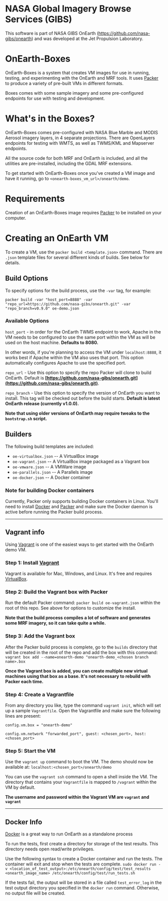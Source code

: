 NASA Global Imagery Browse Services (GIBS)
=======

This software is part of NASA GIBS OnEarth (https://github.com/nasa-gibs/onearth) and was developed at the Jet Propulsion Laboratory.

# OnEarth-Boxes
OnEarth-Boxes is a system that creates VM images for use in running, testing, and experimenting with the OnEarth and MRF tools. It uses [Packer](http://packer.io) to produce a variety of pre-built VMs in different formats.

Boxes comes with some sample imagery and some pre-configured endpoints for use with testing and development.

# What's in the Boxes?
OnEarth-Boxes comes pre-configured with NASA Blue Marble and MODIS Aerosol imagery layers, in 4 separate projections. There are OpenLayers endpoints for testing with WMTS, as well as TWMS/KML and Mapserver endpoints.

All the source code for both MRF and OnEarth is included, and all the utilities are pre-installed, including the GDAL MRF extensions.

To get started with OnEarth-Boxes once you've created a VM image and have it running, go to `<onearth-boxes_vm_url>/onearth/demo`.

# Requirements
Creation of an OnEarth-Boxes image requires [Packer](http://packer.io) to be installed on your computer.

# Creating an OnEarth VM
To create a VM, use the `packer build <template.json>` command. There are `.json` template files for several different kinds of builds. See below for details.

## Build Options
To specify options for the build process, use the `-var` tag, for example:

```packer build -var "host_port=8888" -var "repo_url=https://github.com/nasa-gibs/onearth.git" -var "repo_branch=v0.9.0" oe-demo.json```

### Available Options

`host_port` - in order for the OnEarth TWMS endpoint to work, Apache in the VM needs to be configured to use the same port within the VM as will be used on the host machine. **Defaults to 8080.**

In other words, if you're planning to access the VM under `localhost:8888`, it works best if Apache within the VM also uses that port. This option automatically configures Apache to use the specified port.

`repo_url` - Use this option to specify the repo Packer will clone to build OnEarth. Default is **[https://github.com/nasa-gibs/onearth.git](https://github.com/nasa-gibs/onearth.git)**.

`repo_branch` - Use this option to specify the version of OnEarth you want to install. This tag will be checked out before the build starts. **Default is latest OnEarth release (currently v1.0.0).**

**Note that using older versions of OnEarth may require tweaks to the `bootstrap.sh` script.**

## Builders
The following build templates are included:

- `oe-virtualbox.json` -- A VirtualBox image
- `oe-vagrant.json` -- A VirtualBox image packaged as a Vagrant box 
- `oe-vmware.json` -- A VMWare image
- `oe-parallels.json` -- A Parallels image
- `oe-docker.json` -- A Docker container


### Note for building Docker containers
Currently, Packer only supports building Docker containers in Linux. You'll need to install [Docker](http://www.docker.com/) and [Packer](http://packer.io) and make sure the Docker daemon is active before running the Packer build process.

----
## Vagrant info
Using [Vagrant](https://www.vagrantup.com) is one of the easiest ways to get started with the OnEarth demo VM.

### Step 1: Install [Vagrant](https://www.vagrantup.com)
Vagrant is available for Mac, Windows, and Linux. It's free and requires [VirtualBox](https://www.virtualbox.org/).

### Step 2: Build the Vagrant box with Packer
Run the default Packer command: `packer build oe-vagrant.json` within the root of this repo. See above for options to customize the install.

**Note that the build process compiles a lot of software and generates some MRF imagery, so it can take quite a while.**

### Step 3: Add the Vagrant box
After the Packer build process is complete, go to the `builds` directory that will be created in the root of the repo and add the box with this command:
`vagrant box add --name=onearth-demo "onearth-demo_<chosen branch name>.box`

**Once the Vagrant box is added, you can create multiple new virtual machines using that box as a base. It's not necessary to rebuild with Packer each time.**

### Step 4: Create a Vagrantfile
From any directory you like, type the command `vagrant init`, which will set up a sample `Vagrantfile`. Open the Vagrantfile and make sure the following lines are present:

```config.vm.box = "onearth-demo"```

```config.vm.network "forwarded_port", guest: <chosen_port>, host: <chosen_port>```

### Step 5: Start the VM
Use the `vagrant up` command to boot the VM. The demo should now be available at: `localhost:<chosen_port>/onearth/demo`

You can use the `vagrant ssh` command to open a shell inside the VM. The directory that contains your `Vagrantfile` is mapped to `/vagrant` within the VM by default.

**The username and password within the Vagrant VM are `vagrant` and `vagrant`**

----
## Docker Info
[Docker](docker.com) is a great way to run OnEarth as a standalone process

To run the tests, first create a directory for storage of the test results. This directory needs open read/write privileges.

Use the following syntax to create a Docker container and run the tests. The container will exit and stop when the tests are complete.
`sudo docker run -v <location_of_test_output>:/etc/onearth/config/test/test_results <onearth_image_name> /etc/onearth/config/test/run_tests.sh`

If the tests fail, the output will be stored in a file called `test_error_log` in the test output directory you specified in the `docker run` command. Otherwise, no output file will be created.
